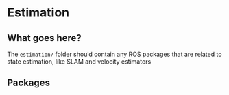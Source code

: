 # Estimation

## What goes here?
The `estimation/` folder should contain any ROS packages that are related to state estimation, like SLAM and velocity estimators

## Packages
